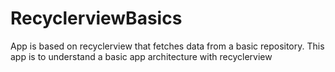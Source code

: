 # RecyclerviewBasics

App is based on recyclerview that fetches data from a basic repository. This app is to understand a basic app architecture with recyclerview 
